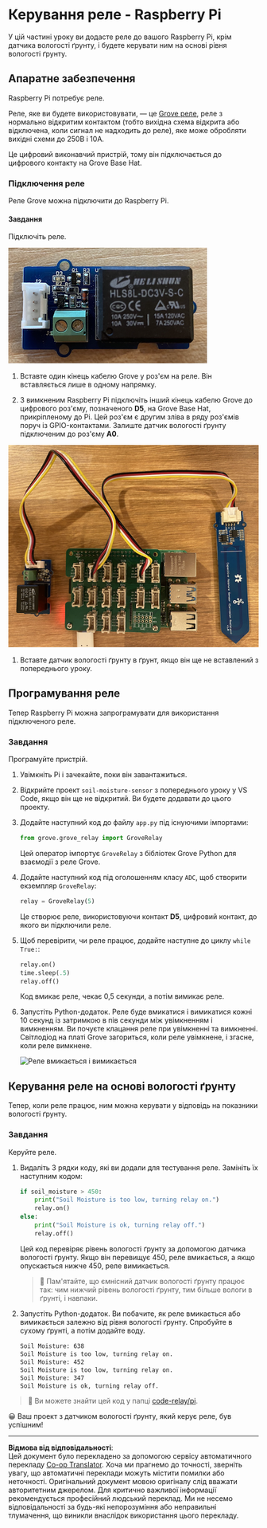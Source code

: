 <!--
CO_OP_TRANSLATOR_METADATA:
{
  "original_hash": "66b81165e60f8f169bd52a401b6a0f8b",
  "translation_date": "2025-08-28T18:16:22+00:00",
  "source_file": "2-farm/lessons/3-automated-plant-watering/pi-relay.md",
  "language_code": "uk"
}
-->
# Керування реле - Raspberry Pi

У цій частині уроку ви додасте реле до вашого Raspberry Pi, крім датчика вологості ґрунту, і будете керувати ним на основі рівня вологості ґрунту.

## Апаратне забезпечення

Raspberry Pi потребує реле.

Реле, яке ви будете використовувати, — це [Grove реле](https://www.seeedstudio.com/Grove-Relay.html), реле з нормально відкритим контактом (тобто вихідна схема відкрита або відключена, коли сигнал не надходить до реле), яке може обробляти вихідні схеми до 250В і 10А.

Це цифровий виконавчий пристрій, тому він підключається до цифрового контакту на Grove Base Hat.

### Підключення реле

Реле Grove можна підключити до Raspberry Pi.

#### Завдання

Підключіть реле.

![Реле Grove](../../../../../translated_images/grove-relay.d426958ca210fbd0fb7983d7edc069d46c73a8b0a099d94797bd756f7b6bb6be.uk.png)

1. Вставте один кінець кабелю Grove у роз'єм на реле. Він вставляється лише в одному напрямку.

1. З вимкненим Raspberry Pi підключіть інший кінець кабелю Grove до цифрового роз'єму, позначеного **D5**, на Grove Base Hat, прикріпленому до Pi. Цей роз'єм є другим зліва в ряду роз'ємів поруч із GPIO-контактами. Залиште датчик вологості ґрунту підключеним до роз'єму **A0**.

![Реле Grove підключене до роз'єму D5, а датчик вологості ґрунту підключений до роз'єму A0](../../../../../translated_images/pi-relay-and-soil-moisture-sensor.02f3198975b8c53e69ec716cd2719ce117700bd1fc933eaf93476c103c57939b.uk.png)

1. Вставте датчик вологості ґрунту в ґрунт, якщо він ще не вставлений з попереднього уроку.

## Програмування реле

Тепер Raspberry Pi можна запрограмувати для використання підключеного реле.

### Завдання

Програмуйте пристрій.

1. Увімкніть Pi і зачекайте, поки він завантажиться.

1. Відкрийте проект `soil-moisture-sensor` з попереднього уроку у VS Code, якщо він ще не відкритий. Ви будете додавати до цього проекту.

1. Додайте наступний код до файлу `app.py` під існуючими імпортами:

    ```python
    from grove.grove_relay import GroveRelay
    ```

    Цей оператор імпортує `GroveRelay` з бібліотек Grove Python для взаємодії з реле Grove.

1. Додайте наступний код під оголошенням класу `ADC`, щоб створити екземпляр `GroveRelay`:

    ```python
    relay = GroveRelay(5)
    ```

    Це створює реле, використовуючи контакт **D5**, цифровий контакт, до якого ви підключили реле.

1. Щоб перевірити, чи реле працює, додайте наступне до циклу `while True:`:

    ```python
    relay.on()
    time.sleep(.5)
    relay.off()
    ```

    Код вмикає реле, чекає 0,5 секунди, а потім вимикає реле.

1. Запустіть Python-додаток. Реле буде вмикатися і вимикатися кожні 10 секунд із затримкою в пів секунди між увімкненням і вимкненням. Ви почуєте клацання реле при увімкненні та вимкненні. Світлодіод на платі Grove загориться, коли реле увімкнене, і згасне, коли реле вимкнене.

    ![Реле вмикається і вимикається](../../../../../images/relay-turn-on-off.gif)

## Керування реле на основі вологості ґрунту

Тепер, коли реле працює, ним можна керувати у відповідь на показники вологості ґрунту.

### Завдання

Керуйте реле.

1. Видаліть 3 рядки коду, які ви додали для тестування реле. Замініть їх наступним кодом:

    ```python
    if soil_moisture > 450:
        print("Soil Moisture is too low, turning relay on.")
        relay.on()
    else:
        print("Soil Moisture is ok, turning relay off.")
        relay.off()
    ```

    Цей код перевіряє рівень вологості ґрунту за допомогою датчика вологості ґрунту. Якщо він перевищує 450, реле вмикається, а якщо опускається нижче 450, реле вимикається.

    > 💁 Пам'ятайте, що ємнісний датчик вологості ґрунту працює так: чим нижчий рівень вологості ґрунту, тим більше вологи в ґрунті, і навпаки.

1. Запустіть Python-додаток. Ви побачите, як реле вмикається або вимикається залежно від рівня вологості ґрунту. Спробуйте в сухому ґрунті, а потім додайте воду.

    ```output
    Soil Moisture: 638
    Soil Moisture is too low, turning relay on.
    Soil Moisture: 452
    Soil Moisture is too low, turning relay on.
    Soil Moisture: 347
    Soil Moisture is ok, turning relay off.
    ```

> 💁 Ви можете знайти цей код у папці [code-relay/pi](../../../../../2-farm/lessons/3-automated-plant-watering/code-relay/pi).

😀 Ваш проект з датчиком вологості ґрунту, який керує реле, був успішним!

---

**Відмова від відповідальності**:  
Цей документ було перекладено за допомогою сервісу автоматичного перекладу [Co-op Translator](https://github.com/Azure/co-op-translator). Хоча ми прагнемо до точності, зверніть увагу, що автоматичні переклади можуть містити помилки або неточності. Оригінальний документ мовою оригіналу слід вважати авторитетним джерелом. Для критично важливої інформації рекомендується професійний людський переклад. Ми не несемо відповідальності за будь-які непорозуміння або неправильні тлумачення, що виникли внаслідок використання цього перекладу.